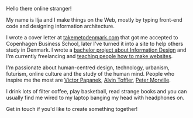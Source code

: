 Hello there online stranger!

My name is Ilja and I make things on the Web, mostly by typing front-end code and designing information architecture.

I wrote a cover letter at <a href="http://takemetodenmark.com" target="_blank">takemetodenmark.com</a> that got me accepted to Copenhagen Business School, later I've turned it into a site to help others study in Denmark. I wrote a <a href="http://iljapanic.me/information-design/" target="_blank">bachelor project about Information Design</a> and I'm currently freelancing and <a href="http://webcrashcourse.org" target="_blank">teaching people how to make websites</a>. 

I'm passionate about human-centred design, technology, urbanism, futurism, online culture and the study of the human mind. People who inspire me the most are <a href="https://en.wikipedia.org/wiki/Victor_Papanek" target="_blank">Victor Papanek</a>, <a href="https://en.wikipedia.org/wiki/Alvin_Toffler" target="_blank">Alvin Toffler</a>, <a href="https://en.wikipedia.org/wiki/Peter_Morville" target="_blank">Peter Morville</a>.

I drink lots of filter coffee, play basketball, read strange books and you can usually find me wired to my laptop banging my head with headphones on.

Get in touch if you'd like to create something together!
